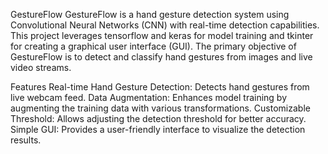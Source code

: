 GestureFlow
GestureFlow is a hand gesture detection system using Convolutional Neural Networks (CNN) with real-time detection capabilities. This project leverages tensorflow and keras for model training and tkinter for creating a graphical user interface (GUI). The primary objective of GestureFlow is to detect and classify hand gestures from images and live video streams.

Features
Real-time Hand Gesture Detection: Detects hand gestures from live webcam feed.
Data Augmentation: Enhances model training by augmenting the training data with various transformations.
Customizable Threshold: Allows adjusting the detection threshold for better accuracy.
Simple GUI: Provides a user-friendly interface to visualize the detection results.


